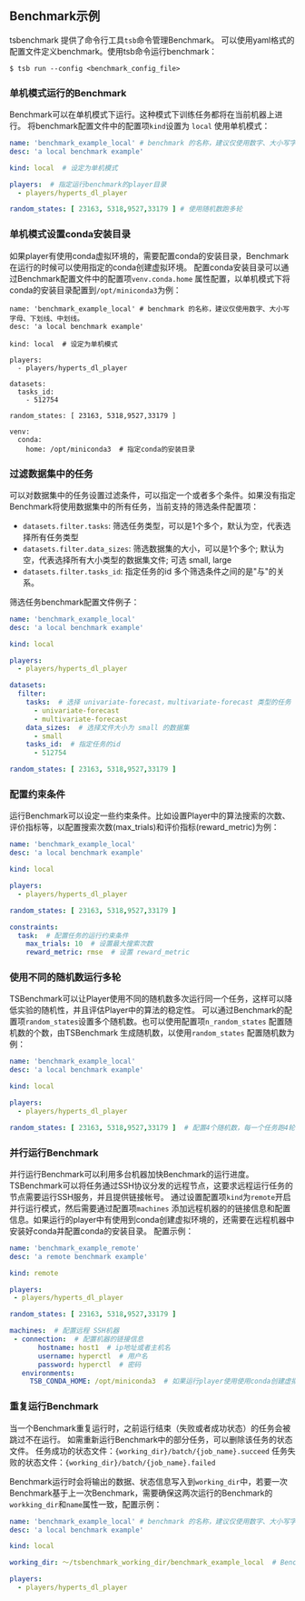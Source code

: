 ## Benchmark示例

tsbenchmark 提供了命令行工具`tsb`命令管理Benchmark。
可以使用yaml格式的配置文件定义benchmark。使用tsb命令运行benchmark：
```shell
$ tsb run --config <benchmark_config_file>
```

### 单机模式运行的Benchmark

Benchmark可以在单机模式下运行。这种模式下训练任务都将在当前机器上进行。
将benchmark配置文件中的配置项`kind`设置为 `local` 使用单机模式：

```yaml
name: 'benchmark_example_local' # benchmark 的名称，建议仅使用数字、大小写字母、下划线、中划线。
desc: 'a local benchmark example'

kind: local  # 设定为单机模式

players:  # 指定运行benchmark的player目录
  - players/hyperts_dl_player

random_states: [ 23163, 5318,9527,33179 ] # 使用随机数跑多轮

```

### 单机模式设置conda安装目录

如果player有使用conda虚拟环境的，需要配置conda的安装目录，Benchmark在运行的时候可以使用指定的conda创建虚拟环境。
配置conda安装目录可以通过Benchmark配置文件中的配置项`venv.conda.home` 属性配置，以单机模式下将conda的安装目录配置到`/opt/miniconda3`为例：
```shell
name: 'benchmark_example_local' # benchmark 的名称，建议仅使用数字、大小写字母、下划线、中划线。
desc: 'a local benchmark example'

kind: local  # 设定为单机模式

players: 
  - players/hyperts_dl_player

datasets: 
  tasks_id:
    - 512754

random_states: [ 23163, 5318,9527,33179 ]

venv:
  conda:
    home: /opt/miniconda3  # 指定conda的安装目录
```

### 过滤数据集中的任务

可以对数据集中的任务设置过滤条件，可以指定一个或者多个条件。如果没有指定Benchmark将使用数据集中的所有任务，当前支持的筛选条件配置项：
- `datasets.filter.tasks`: 筛选任务类型，可以是1个多个，默认为空，代表选择所有任务类型
- `datasets.filter.data_sizes`: 筛选数据集的大小，可以是1个多个; 默认为空，代表选择所有大小类型的数据集文件; 可选 small, large
- `datasets.filter.tasks_id`: 指定任务的id
多个筛选条件之间的是"与"的关系。

筛选任务benchmark配置文件例子：

```yaml
name: 'benchmark_example_local'
desc: 'a local benchmark example'

kind: local

players: 
  - players/hyperts_dl_player

datasets:
  filter:
    tasks:  # 选择 univariate-forecast，multivariate-forecast 类型的任务
      - univariate-forecast
      - multivariate-forecast
    data_sizes:  # 选择文件大小为 small 的数据集
      - small
    tasks_id:  # 指定任务的id 
      - 512754

random_states: [ 23163, 5318,9527,33179 ]
```

### 配置约束条件

运行Benchmark可以设定一些约束条件。比如设置Player中的算法搜索的次数、评价指标等，以配置搜索次数(max_trials)和评价指标(reward_metric)为例：
```yaml
name: 'benchmark_example_local'
desc: 'a local benchmark example'

kind: local

players: 
  - players/hyperts_dl_player

random_states: [ 23163, 5318,9527,33179 ]

constraints:  
  task:  # 配置任务的运行约束条件
    max_trials: 10  # 设置最大搜索次数 
    reward_metric: rmse  # 设置 reward_metric
```


### 使用不同的随机数运行多轮
TSBenchmark可以让Player使用不同的随机数多次运行同一个任务，这样可以降低实验的随机性，并且评估Player中的算法的稳定性。
可以通过Benchmark的配置项`random_states`设置多个随机数。也可以使用配置项`n_random_states` 配置随机数的个数，由TSBenchmark 生成随机数，以使用`random_states` 配置随机数为例：
```yaml
name: 'benchmark_example_local'
desc: 'a local benchmark example'

kind: local

players: 
  - players/hyperts_dl_player

random_states: [ 23163, 5318,9527,33179 ]  # 配置4个随机数，每一个任务跑4轮

```

### 并行运行Benchmark

并行运行Benchmark可以利用多台机器加快Benchmark的运行进度。TSBenchmark可以将任务通过SSH协议分发的远程节点，这要求远程运行任务的节点需要运行SSH服务，并且提供链接帐号。
通过设置配置项`kind`为`remote`开启并行运行模式，然后需要通过配置项`machines` 添加远程机器的的链接信息和配置信息。如果运行的player中有使用到conda创建虚拟环境的，还需要在远程机器中安装好conda并配置conda的安装目录。
配置示例：

 ```yaml
name: 'benchmark_example_remote'
desc: 'a remote benchmark example'

kind: remote

players:
  - players/hyperts_dl_player

random_states: [ 23163, 5318,9527,33179 ] 

machines:  # 配置远程 SSH机器
  - connection:  # 配置机器的链接信息
        hostname: host1  # ip地址或者主机名
        username: hyperctl  # 用户名
        password: hyperctl  # 密码
    environments:
      TSB_CONDA_HOME: /opt/miniconda3  # 如果运行player使用使用conda创建虚拟环境，需要配置远程机器上conda的安装目录
 ```


### 重复运行Benchmark

当一个Benchmark重复运行时，之前运行结束（失败或者成功状态）的任务会被跳过不在运行。
如需重新运行Benchmark中的部分任务，可以删除该任务的状态文件。
任务成功的状态文件：`{working_dir}/batch/{job_name}.succeed`
任务失败的状态文件：`{working_dir}/batch/{job_name}.failed`

Benchmark运行时会将输出的数据、状态信息写入到`working_dir`中，若要一次Benchmark基于上一次Benchmark，需要确保这两次运行的Benchmark的`workking_dir`和`name`属性一致，配置示例：
```yaml
name: 'benchmark_example_local' # benchmark 的名称，建议仅使用数字、大小写字母、下划线、中划线。
desc: 'a local benchmark example'

kind: local 

working_dir: ～/tsbenchmark_working_dir/benchmark_example_local  # Benchmark 的工作目录，用于存放Benchmark运行产生的文件; 可以为空，默认为 `～/tsbenchmark_working_dir/{name}`

players: 
  - players/hyperts_dl_player

```
